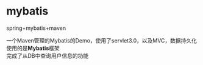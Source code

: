 # mybatis
spring+mybatis+maven

一个Maven管理的Mybatis的Demo，使用了servlet3.0，以及MVC，数据持久化使用的是**Mybatis**框架  
完成了从DB中查询用户信息的功能

